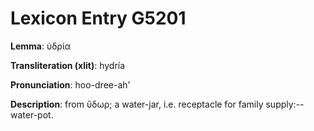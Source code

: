 # Lexicon Entry G5201

**Lemma**: ὑδρία

**Transliteration (xlit)**: hydría

**Pronunciation**: hoo-dree-ah'

**Description**:
from ὕδωρ; a water-jar, i.e. receptacle for family supply:--water-pot.
